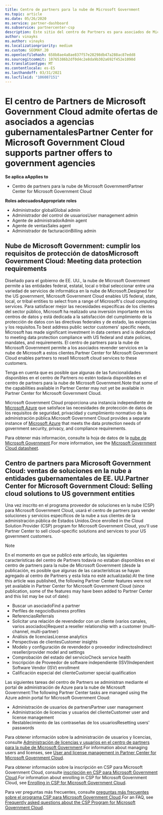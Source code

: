 ```yaml
---
title: Centro de partners para la nube de Microsoft Government
ms.topic: article
ms.date: 05/26/2020
ms.service: partner-dashboard
ms.subservice: partnercenter-csp
description: Este sitio del centro de Partners es para asociados de Microsoft que ofrecen soluciones en la nube de Microsoft a los clientes que trabajan con agencias gubernamentales en el Estados Unidos.
author: vinayks
ms.author: vinayks
ms.localizationpriority: medium
ms.custom: SEOMAY.20
ms.openlocfilehash: 658b8ae4a8ae837f57e28298db47a288ac87edd8
ms.sourcegitcommit: 10765386b2df0d4c2e8da9b302a692f452e1090d
ms.translationtype: MT
ms.contentlocale: es-ES
ms.lasthandoff: 03/31/2021
ms.locfileid: "106087151"
---
```

# <a name="partner-center-for-microsoft-government-cloud-supports-partner-offers-to-government-agencies"></a><span data-ttu-id="ae8cf-103">El centro de Partners de Microsoft Government Cloud admite ofertas de asociados a agencias gubernamentales</span><span class="sxs-lookup"><span data-stu-id="ae8cf-103">Partner Center for Microsoft Government Cloud supports partner offers to government agencies</span></span>

<span data-ttu-id="ae8cf-104">**Se aplica a**</span><span class="sxs-lookup"><span data-stu-id="ae8cf-104">**Applies to**</span></span>

- <span data-ttu-id="ae8cf-105">Centro de partners para la nube de Microsoft Government</span><span class="sxs-lookup"><span data-stu-id="ae8cf-105">Partner Center for Microsoft Government Cloud</span></span>

<span data-ttu-id="ae8cf-106">**Roles adecuados**</span><span class="sxs-lookup"><span data-stu-id="ae8cf-106">**Appropriate roles**</span></span>

- <span data-ttu-id="ae8cf-107">Administrador global</span><span class="sxs-lookup"><span data-stu-id="ae8cf-107">Global admin</span></span>
- <span data-ttu-id="ae8cf-108">Administrador del control de usuarios</span><span class="sxs-lookup"><span data-stu-id="ae8cf-108">User management admin</span></span>
- <span data-ttu-id="ae8cf-109">Agente de administrador</span><span class="sxs-lookup"><span data-stu-id="ae8cf-109">Admin agent</span></span>
- <span data-ttu-id="ae8cf-110">Agente de ventas</span><span class="sxs-lookup"><span data-stu-id="ae8cf-110">Sales agent</span></span>
- <span data-ttu-id="ae8cf-111">Administrador de facturación</span><span class="sxs-lookup"><span data-stu-id="ae8cf-111">Billing admin</span></span>

## <a name="microsoft-government-cloud-meeting-data-protection-requirements"></a><span data-ttu-id="ae8cf-112">Nube de Microsoft Government: cumplir los requisitos de protección de datos</span><span class="sxs-lookup"><span data-stu-id="ae8cf-112">Microsoft Government Cloud: Meeting data protection requirements</span></span>

<span data-ttu-id="ae8cf-113">Diseñado para el gobierno de EE. UU., la nube de Microsoft Government permite a las entidades federal, estatal, local o tribal seleccionar entre una variedad de servicios de informática en la nube de Microsoft.</span><span class="sxs-lookup"><span data-stu-id="ae8cf-113">Designed for the US government, Microsoft Government Cloud enables US federal, state, local, or tribal entities to select from a range of Microsoft's cloud computing services.</span></span> <span data-ttu-id="ae8cf-114">Para satisfacer mejor las necesidades específicas de los clientes del sector público, Microsoft ha realizado una inversión importante en los centros de datos y está dedicada a la satisfacción del cumplimiento de la protección de datos con las directivas federales y de estado, las exigencias y los requisitos.</span><span class="sxs-lookup"><span data-stu-id="ae8cf-114">To best address public sector customers' specific needs, Microsoft has made significant investment in data centers and is dedicated to meeting data protection compliance with US federal and state policies, mandates, and requirements.</span></span> <span data-ttu-id="ae8cf-115">El centro de partners para la nube de Microsoft Government permite a los asociados revender servicios en la nube de Microsoft a estos clientes.</span><span class="sxs-lookup"><span data-stu-id="ae8cf-115">Partner Center for Microsoft Government Cloud enables partners to resell Microsoft cloud services to these customers.</span></span>

<span data-ttu-id="ae8cf-116">Tenga en cuenta que es posible que algunas de las funcionalidades disponibles en el centro de Partners no estén todavía disponibles en el centro de partners para la nube de Microsoft Government.</span><span class="sxs-lookup"><span data-stu-id="ae8cf-116">Note that some of the capabilities available in Partner Center may not yet be available in Partner Center for Microsoft Government Cloud.</span></span>

<span data-ttu-id="ae8cf-117">Microsoft Government Cloud proporciona una instancia independiente de [Microsoft Azure](https://azure.microsoft.com/overview/clouds/government/) que satisface las necesidades de protección de datos de los requisitos de seguridad, privacidad y cumplimiento normativo de la administración pública.</span><span class="sxs-lookup"><span data-stu-id="ae8cf-117">Microsoft Government Cloud provides a separate instance of [Microsoft Azure](https://azure.microsoft.com/overview/clouds/government/) that meets the data protection needs of government security, privacy, and compliance requirements.</span></span> 

<span data-ttu-id="ae8cf-118">Para obtener más información, consulte la hoja de datos de la [nube de Microsoft Government](https://download.microsoft.com/download/C/9/C/C9CA3002-DFC4-4ADA-841F-DF42AEC042FB/Microsoft_Azure_Government_Datasheet_EN_US.PDF).</span><span class="sxs-lookup"><span data-stu-id="ae8cf-118">For more information, see the [Microsoft Government Cloud datasheet](https://download.microsoft.com/download/C/9/C/C9CA3002-DFC4-4ADA-841F-DF42AEC042FB/Microsoft_Azure_Government_Datasheet_EN_US.PDF).</span></span>

## <a name="partner-center-for-microsoft-government-cloud-selling-cloud-solutions-to-us-government-entities"></a><span data-ttu-id="ae8cf-119">Centro de partners para Microsoft Government Cloud: ventas de soluciones en la nube a entidades gubernamentales de EE. UU.</span><span class="sxs-lookup"><span data-stu-id="ae8cf-119">Partner Center for Microsoft Government Cloud: Selling cloud solutions to US government entities</span></span>

<span data-ttu-id="ae8cf-120">Una vez inscrito en el programa proveedor de soluciones en la nube (CSP) para Microsoft Government Cloud, usará el centro de partners para vender soluciones y servicios específicos de la nube a sus clientes de la administración pública de Estados Unidos.</span><span class="sxs-lookup"><span data-stu-id="ae8cf-120">Once enrolled in the Cloud Solution Provider (CSP) program for Microsoft Government Cloud, you'll use Partner Center to sell cloud-specific solutions and services to your US government customers.</span></span> 

> [!NOTE]  
> <span data-ttu-id="ae8cf-121">En el momento en que se publicó este artículo, las siguientes características del centro de Partners todavía no estaban disponibles en el centro de partners para la nube de Microsoft Government (desde la publicación, es posible que algunas de las características se hayan agregado al centro de Partners y esta lista no esté actualizada):</span><span class="sxs-lookup"><span data-stu-id="ae8cf-121">At the time this article was published, the following Partner Center features were not yet available in Partner Center for Microsoft Government Cloud (since publication, some of the features may have been added to Partner Center and this list may be out of date):</span></span>

- <span data-ttu-id="ae8cf-122">Buscar un asociado</span><span class="sxs-lookup"><span data-stu-id="ae8cf-122">Find a partner</span></span>
- <span data-ttu-id="ae8cf-123">Perfiles de negocio</span><span class="sxs-lookup"><span data-stu-id="ae8cf-123">Business profiles</span></span>
- <span data-ttu-id="ae8cf-124">Referencias</span><span class="sxs-lookup"><span data-stu-id="ae8cf-124">Referrals</span></span>
- <span data-ttu-id="ae8cf-125">Solicitar una relación de revendedor con un cliente (varios canales, varios asociados)</span><span class="sxs-lookup"><span data-stu-id="ae8cf-125">Request a reseller relationship with a customer (multi-channel, multi-partner)</span></span>
- <span data-ttu-id="ae8cf-126">Análisis de licencias</span><span class="sxs-lookup"><span data-stu-id="ae8cf-126">License analytics</span></span>
- <span data-ttu-id="ae8cf-127">Perspectivas de clientes</span><span class="sxs-lookup"><span data-stu-id="ae8cf-127">Customer insights</span></span>
- <span data-ttu-id="ae8cf-128">Modelo y configuración de revendedor o proveedor indirectos</span><span class="sxs-lookup"><span data-stu-id="ae8cf-128">Indirect reseller/provider model and settings</span></span>
- <span data-ttu-id="ae8cf-129">Comprobación del estado del servicio</span><span class="sxs-lookup"><span data-stu-id="ae8cf-129">Check service health</span></span>
- <span data-ttu-id="ae8cf-130">Inscripción de Proveedor de software independiente (ISV)</span><span class="sxs-lookup"><span data-stu-id="ae8cf-130">Independent Software Vendor (ISV) enrollment</span></span>
- <span data-ttu-id="ae8cf-131">Calificación especial del cliente</span><span class="sxs-lookup"><span data-stu-id="ae8cf-131">Customer special qualification</span></span>

<span data-ttu-id="ae8cf-132">Las siguientes tareas del centro de Partners se administran mediante el portal de administración de Azure para la nube de Microsoft Government:</span><span class="sxs-lookup"><span data-stu-id="ae8cf-132">The following Partner Center tasks are managed using the Azure admin portal for Microsoft Government Cloud:</span></span> 

- <span data-ttu-id="ae8cf-133">Administración de usuarios de partners</span><span class="sxs-lookup"><span data-stu-id="ae8cf-133">Partner user management</span></span>
- <span data-ttu-id="ae8cf-134">Administración de licencias y usuarios del cliente</span><span class="sxs-lookup"><span data-stu-id="ae8cf-134">Customer user and license management</span></span>
- <span data-ttu-id="ae8cf-135">Restablecimiento de las contraseñas de los usuarios</span><span class="sxs-lookup"><span data-stu-id="ae8cf-135">Resetting users' passwords</span></span>

<span data-ttu-id="ae8cf-136">Para obtener información sobre la administración de usuarios y licencias, consulte [Administración de licencias y usuarios en el centro de partners para la nube de Microsoft Government](user-management-in-partner-center-for-microsoft-us-govt-cloud.md).</span><span class="sxs-lookup"><span data-stu-id="ae8cf-136">For information about managing users and licenses, see [User and license management in Partner Center for Microsoft Government Cloud](user-management-in-partner-center-for-microsoft-us-govt-cloud.md).</span></span>

<span data-ttu-id="ae8cf-137">Para obtener información sobre la inscripción en CSP para Microsoft Government Cloud, consulte [inscripción en CSP para Microsoft Government Cloud](enroll-in-csp-for-microsoft-us-govt-cloud.md).</span><span class="sxs-lookup"><span data-stu-id="ae8cf-137">For information about enrolling in CSP for Microsoft Government Cloud, see [Enrolling in CSP for Microsoft Government Cloud](enroll-in-csp-for-microsoft-us-govt-cloud.md).</span></span>

<span data-ttu-id="ae8cf-138">Para ver preguntas más frecuentes, consulte [preguntas más frecuentes sobre el programa CSP para Microsoft Government Cloud](faq-for-us-govt-cloud.md).</span><span class="sxs-lookup"><span data-stu-id="ae8cf-138">For an FAQ, see [Frequently asked questions about the CSP Program for Microsoft Government Cloud](faq-for-us-govt-cloud.md).</span></span>

